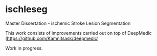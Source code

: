 # ischleseg
Master Dissertation - ischemic Stroke Lesion Segmentation

This work consists of improvements carried out on top of DeepMedic (https://github.com/Kamnitsask/deepmedic)

Work in progress.
